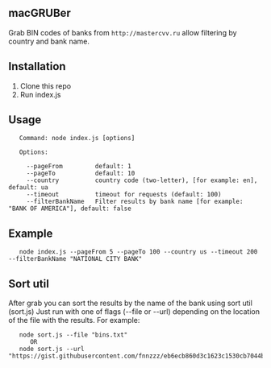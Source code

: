 ## macGRUBer

Grab BIN codes of banks from `http://mastercvv.ru` allow filtering by country and bank name.

## Installation

1. Clone this repo
2. Run index.js

## Usage

``` 
   Command: node index.js [options]

   Options:

     --pageFrom         default: 1
     --pageTo           default: 10
     --country          country code (two-letter), [for example: en], default: ua
     --timeout          timeout for requests (default: 100)
     --filterBankName   Filter results by bank name [for example: "BANK OF AMERICA"], default: false

```

## Example
``` 
   node index.js --pageFrom 5 --pageTo 100 --country us --timeout 200 --filterBankName "NATIONAL CITY BANK" 
```

## Sort util

After grab you can sort the results by the name of the bank using sort util (sort.js)
Just run with one of flags (--file or --url) depending on the location of the file with the results.
For example:

```
   node sort.js --file "bins.txt"
      OR
   node sort.js --url "https://gist.githubusercontent.com/fnnzzz/eb6ecb860d3c1623c1530cb7044b5900/raw/c93b810d2b1b6b071cb946efb2fef3701bdd4697/bins.txt"

```
